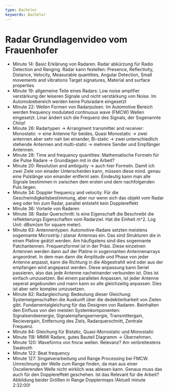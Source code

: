 ```yaml
---
type: Bachelor
keywords: Bachelor
---
```


# Radar Grundlagenvideo vom Frauenhofer

- Minute 14: Basic Erklärung von Radaren. Radar abkürzung für Radio Detection and Ranging. Radar kann festellen: Presence, Reflectivity, Distance, Velocity, Measurable quantities, Angular Detection, Small movements and vibrations  Target signatures, Material and surface properties
- Minute 19: allgemeine Teile eines Radars: Low noise amplifier verstärkung der leiseren Signale und nicht verstärkung von Noise. Im Automobiebereich werden keine Pulsradare eingesetzt
- Minute 22: Wellen Formen von Radarpulsen. Im Automotive Bereich werden frequency modulated continuous wave (FMCW) Wellen eingesetzt. Linar ändert sich die Frequenz des Signals, der Sogenannte Chirp!
- Minute 26: Radartypen -> Arrangment transmitter and receiver: Monostatic -> eine Antenne für beides, Quasi Monostatic -> zwei antennen aber sehr nah bei einander, Bi-static -> zwei unterschiedlich stehende Antennen and multi-static -> mehrere Sender und Empfänger Antennen.
- Minute 28: Time and frequency quantities: Mathematische Formeln für die Pulse Radare -> Grundlagen mit in die Arbeit?
- Minute 20: Resolution and ambiguity -> auch hier Formeln. Damit ich zwei Ziele von einader Unterscheiden kann, müssen diese mind. genau eine Pulslänge von einander entfernt sein. Eindeutig kann man alle Signale bestimmen in zwischen dem ersten und dem nachfolgenden Puls liegen.  
- Minute 34: Doppler frequency and velocity: Für die Geschwindigkeitsbestimmung, aber nur wenn sich das objekt vom Radar weg oder hin zum Radar, parallel entsteht kein Dopplereffekt
- Minute 36: Vorteile von Radaren
- Minute 38: Radar Querschnitt: Is eine Eigenschaft die Beschreibt die reflektierungs Eigenschaften vom Radarziel. Hat die Einheit m^2. Log Unit: dBsm(sm for square meter).
- Minute 63: Antennentypen: Automotive-Radare setzten meistens sogennante Microstrip / planar Antennas ein. Das sind Strukturen die in einen Platine geätzt werden. Am häufigstens sind dies sogennante Patchantennen. Frequenzformel ist in der Präsi. Diese einzelnen Antennen werden dann auf der Platine in sogennanten Antennenarrays angeordnet. In dem man dann die Amplitude und Phase von jeder Antenne anpasst, kann die Richtung in die Abgestrahlt wird oder aus der empfangen wird angepasst werden. Diese anpassung kann Seriel passieren, also das jede Antenne nacheinander verbunden ist. Dies ist einfach umzusetzen. Bei einem parallelen Anpassen, ist jeder Antenne seperat angebunden und mann kann so alle gleichzeitig anpassen. Dies ist aber sehr komplex umzusetzen.
- Minute 82: Radargleichung: Bedeutung dieser Gleichung: Systemeigenschaften die Auskunft über die dedektierbarkeit von Zielen gibt. Fundamentalgleichung für das Designen von Radaren. Beinhalten den Einfluss von den meisten Systemkomponenten: Signalsendeenergie, Signalempfangsernergie, Transmittergain, Recievergain, Entfernung des Ziels, Radarquerschnitt, Zentrale Frequenz.
- Minute 84: Gleichung für Bistatic, Quasi-Monostatic und Monostatic
- Minute 118: MMW Radare, gutes Bauteil Diagramm -> Übernehmen.
- Minute 120: Waveforms von fmcw wellen. Relevanz? Am verbreitestens Swatooth
- Minute 122: Beat frequency
- Minute 127: Singalverarbeitung und Range Processing bei FMCW. Umrechnung der Welle zum Range finden, da man aus einer Oscelierenden Welle nicht wirklich was ablesen kann. Genaus muss das auch für den Dopplereffekt geschehen. Ist das Relevant für die Arbeit? Abbildung beider Größen in Range Dopplermaps
!Aktuell minute 2:32:00!
